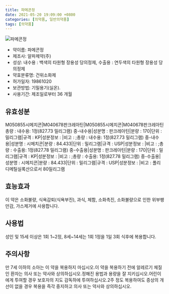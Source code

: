 ```yaml
---
title: 파메콘정
date: 2021-05-20 19:09:00 +0800
categories: [의약품, 일반의약품]
tags: [의약품]
---
```

![파메콘정](https://nedrug.mfds.go.kr/pbp/cmn/itemImageDownload/147427593004100025)

- 약이름: 파메콘정
- 제조사: 알파제약(주)
- 성상: 내수용 : 백색의 타원형 장용성 당의정제, 수출용 : 연두색의 타원형 장용성 당의정제
- 약효분류명: 건위소화제
- 허가일자: 19861020
- 보관방법: 기밀용기(실온).
- 사용기간: 제조일로부터 36 개월
## 유효성분
M050855시메치콘|M040678판크레아틴|M050855시메치콘|M040678판크레아틴
총량 : 내수용: 1정(827.73 밀리그램) 중-내수용|성분명 : 판크레아틴|분량 : 170|단위 : 밀리그램|규격 : KP|성분정보 : |비고 : ;총량 : 내수용: 1정(827.73 밀리그램) 중-내수용|성분명 : 시메치콘|분량 : 84.433|단위 : 밀리그램|규격 : USP|성분정보 : |비고 : ;총량 : 수출용: 1정(827.78 밀리그램) 중-수출용|성분명 : 판크레아틴|분량 : 170|단위 : 밀리그램|규격 : KP|성분정보 : |비고 : ;총량 : 수출용: 1정(827.78 밀리그램) 중-수출용|성분명 : 시메치콘|분량 : 84.433|단위 : 밀리그램|규격 : USP|성분정보 : |비고 : 폴리디메틸실록산으로서 80밀리그램
## 효능효과
이 약은 소화불량, 식욕감퇴(식욕부진), 과식, 체함, 소화촉진, 소화불량으로 인한 위부팽만감, 가스제거에 사용합니다.
## 사용법
성인 및 15세 이상은 1회 1~2정, 8세~14세는 1회 1정을 1일 3회 식후에 복용합니다.
## 주의사항
만 7세 이하의 소아는 이 약을 복용하지 마십시오.이 약을 복용하기 전에 알레르기 체질인 환자는 의사 또는 약사와 상의하십시오.정해진 용법과 용량을 잘 지키십시오.어린이에게 투여할 경우 보호자의 지도 감독하에 투여하십시오.2주 정도 복용하여도 증상의 개선이 없을 경우 복용을 즉각 중지하고 의사 또는 약사와 상의하십시오.
